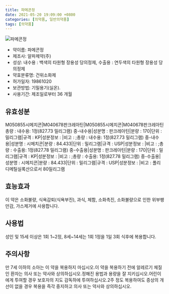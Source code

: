 ```yaml
---
title: 파메콘정
date: 2021-05-20 19:09:00 +0800
categories: [의약품, 일반의약품]
tags: [의약품]
---
```

![파메콘정](https://nedrug.mfds.go.kr/pbp/cmn/itemImageDownload/147427593004100025)

- 약이름: 파메콘정
- 제조사: 알파제약(주)
- 성상: 내수용 : 백색의 타원형 장용성 당의정제, 수출용 : 연두색의 타원형 장용성 당의정제
- 약효분류명: 건위소화제
- 허가일자: 19861020
- 보관방법: 기밀용기(실온).
- 사용기간: 제조일로부터 36 개월
## 유효성분
M050855시메치콘|M040678판크레아틴|M050855시메치콘|M040678판크레아틴
총량 : 내수용: 1정(827.73 밀리그램) 중-내수용|성분명 : 판크레아틴|분량 : 170|단위 : 밀리그램|규격 : KP|성분정보 : |비고 : ;총량 : 내수용: 1정(827.73 밀리그램) 중-내수용|성분명 : 시메치콘|분량 : 84.433|단위 : 밀리그램|규격 : USP|성분정보 : |비고 : ;총량 : 수출용: 1정(827.78 밀리그램) 중-수출용|성분명 : 판크레아틴|분량 : 170|단위 : 밀리그램|규격 : KP|성분정보 : |비고 : ;총량 : 수출용: 1정(827.78 밀리그램) 중-수출용|성분명 : 시메치콘|분량 : 84.433|단위 : 밀리그램|규격 : USP|성분정보 : |비고 : 폴리디메틸실록산으로서 80밀리그램
## 효능효과
이 약은 소화불량, 식욕감퇴(식욕부진), 과식, 체함, 소화촉진, 소화불량으로 인한 위부팽만감, 가스제거에 사용합니다.
## 사용법
성인 및 15세 이상은 1회 1~2정, 8세~14세는 1회 1정을 1일 3회 식후에 복용합니다.
## 주의사항
만 7세 이하의 소아는 이 약을 복용하지 마십시오.이 약을 복용하기 전에 알레르기 체질인 환자는 의사 또는 약사와 상의하십시오.정해진 용법과 용량을 잘 지키십시오.어린이에게 투여할 경우 보호자의 지도 감독하에 투여하십시오.2주 정도 복용하여도 증상의 개선이 없을 경우 복용을 즉각 중지하고 의사 또는 약사와 상의하십시오.
